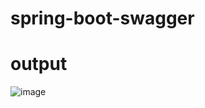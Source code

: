 # spring-boot-swagger

# output

![image](https://github.com/user-attachments/assets/c17a4185-d4fe-4386-953e-bf8012acc641)
